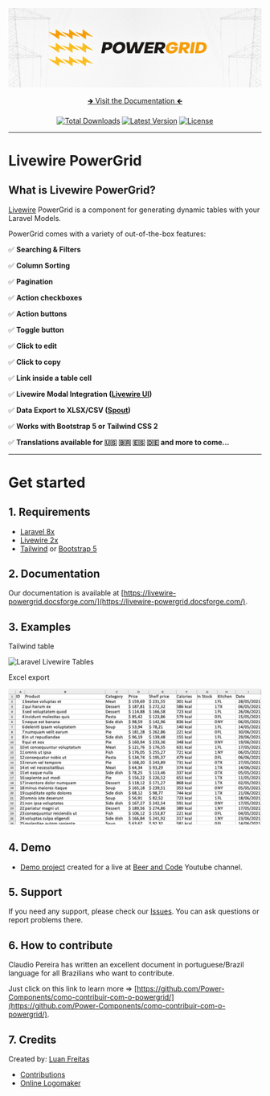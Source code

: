 <div align="center">
	<p><img src="art/header.jpg" alt="PowerGrid Logo"></p>
    <p align="center">
        <a href="https://livewire-powergrid.docsforge.com/" target="_blank">&#129146; Visit the Documentation &#129144;</a><br/><br/>
        <a href="https://packagist.org/packages/power-components/livewire-powergrid"><img alt="Total Downloads" src="https://img.shields.io/packagist/dt/power-components/livewire-powergrid"></a>
        <a href="https://packagist.org/packages/power-components/livewire-powergrid"><img alt="Latest Version" src="https://img.shields.io/packagist/v/power-components/livewire-powergrid"></a>
        <a href="https://packagist.org/packages/power-components/livewire-powergrid"><img alt="License" src="https://img.shields.io/packagist/l/power-components/livewire-powergrid"></a>
    </p>
</div>

------

# Livewire PowerGrid

## What is Livewire PowerGrid?

[Livewire](https://laravel-livewire.com) PowerGrid is a component for  generating dynamic tables with your Laravel Models.

PowerGrid comes with a variety of out-of-the-box features:

✅ **Searching & Filters**

✅ **Column Sorting**

✅ **Pagination**

✅ **Action checkboxes**

✅ **Action buttons**

✅ **Toggle button**

✅ **Click to edit**

✅ **Click to copy**

✅ **Link inside a table cell**

✅ **Livewire Modal Integration ([Livewire UI](https://github.com/livewire-ui/modal))**

✅ **Data Export to XLSX/CSV ([Spout](https://github.com/box/spout))**

✅ **Works with Bootstrap 5 or Tailwind CSS 2**

✅ **Translations available for 🇺🇸 🇧🇷 🇪🇸 🇩🇪 and more to come...**

---

# Get started

## 1. Requirements

- [Laravel 8x](https://laravel.com/docs/8.x/installation)
- [Livewire 2x](https://laravel-livewire.com)
- [Tailwind](https://tailwindcss.com/docs/guides/laravel) or [Bootstrap 5](https://getbootstrap.com/docs/5.0/getting-started/introduction/)

## 2. Documentation

Our documentation is available at [https://livewire-powergrid.docsforge.com/](https://livewire-powergrid.docsforge.com/).

## 3. Examples

Tailwind table

 ![Laravel Livewire Tables](docs/img/tailwind.gif)

Excel export

 ![Laravel Livewire Tables](docs/img/export.png)

## 4. Demo

 - [Demo project](https://github.com/Power-Components/powergrid-demo) created for a live at [Beer and Code](https://www.youtube.com/watch?v=Mml5aagMOm4&ab_channel=BeerandCode) Youtube channel.

## 5. Support

If you need any support, please check our [Issues](https://github.com/Power-Components/livewire-powergrid/issues). You can ask questions or report problems there.

## 6. How to contribute

Claudio Pereira has written an excellent document in portuguese/Brazil language for all Brazilians who want to contribute.

Just click on this link to learn more => [https://github.com/Power-Components/como-contribuir-com-o-powergrid/](https://github.com/Power-Components/como-contribuir-com-o-powergrid/).

## 7. Credits

Created by: [Luan Freitas](https://github.com/luanfreitasdev)

- [Contributions](../../contributors)
- [Online Logomaker](https://onlinelogomaker.com/logomaker/?project=50439167)
